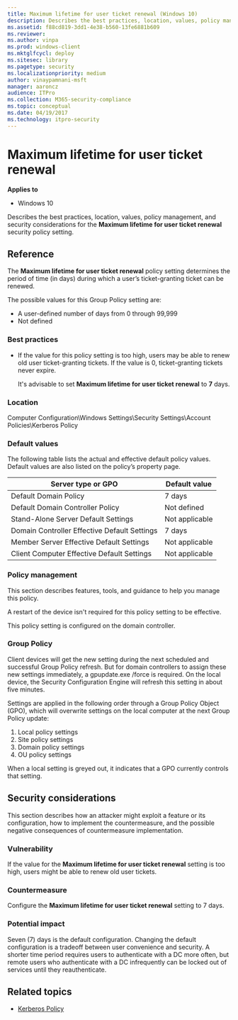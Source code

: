 ```yaml
---
title: Maximum lifetime for user ticket renewal (Windows 10)
description: Describes the best practices, location, values, policy management, and security considerations for the Maximum lifetime for user ticket renewal security policy setting.
ms.assetid: f88cd819-3dd1-4e38-b560-13fe6881b609
ms.reviewer: 
ms.author: vinpa
ms.prod: windows-client
ms.mktglfcycl: deploy
ms.sitesec: library
ms.pagetype: security
ms.localizationpriority: medium
author: vinaypamnani-msft
manager: aaroncz
audience: ITPro
ms.collection: M365-security-compliance
ms.topic: conceptual
ms.date: 04/19/2017
ms.technology: itpro-security
---
```


# Maximum lifetime for user ticket renewal

**Applies to**
-   Windows 10

Describes the best practices, location, values, policy management, and security considerations for the **Maximum lifetime for user ticket renewal** security policy setting.

## Reference

The **Maximum lifetime for user ticket renewal** policy setting determines the period of time (in days) during which a user’s ticket-granting ticket can be renewed.

The possible values for this Group Policy setting are:

-   A user-defined number of days from 0 through 99,999
-   Not defined

### Best practices

-   If the value for this policy setting is too high, users may be able to renew old user ticket-granting tickets. If the value is 0, ticket-granting tickets never expire.

    It's advisable to set **Maximum lifetime for user ticket renewal** to **7** days.

### Location

Computer Configuration\\Windows Settings\\Security Settings\\Account Policies\\Kerberos Policy

### Default values

The following table lists the actual and effective default policy values. Default values are also listed on the policy’s property page.

| Server type or GPO | Default value |
| - | - |
| Default Domain Policy| 7 days| 
| Default Domain Controller Policy| Not defined| 
| Stand-Alone Server Default Settings | Not applicable| 
| Domain Controller Effective Default Settings | 7 days| 
| Member Server Effective Default Settings | Not applicable| 
| Client Computer Effective Default Settings | Not applicable| 
 
### Policy management

This section describes features, tools, and guidance to help you manage this policy.

A restart of the device isn't required for this policy setting to be effective.

This policy setting is configured on the domain controller.

### Group Policy

Client devices will get the new setting during the next scheduled and successful Group Policy refresh. But for domain controllers to assign these new settings immediately, a gpupdate.exe /force is required. On the local device, the Security Configuration Engine will refresh this setting in about five minutes.

Settings are applied in the following order through a Group Policy Object (GPO), which will overwrite settings on the local computer at the next Group Policy update:

1.  Local policy settings
2.  Site policy settings
3.  Domain policy settings
4.  OU policy settings

When a local setting is greyed out, it indicates that a GPO currently controls that setting.

## Security considerations

This section describes how an attacker might exploit a feature or its configuration, how to implement the countermeasure, and the possible negative consequences of countermeasure implementation.

### Vulnerability

If the value for the **Maximum lifetime for user ticket renewal** setting is too high, users might be able to renew old user tickets.

### Countermeasure

Configure the **Maximum lifetime for user ticket renewal** setting to 7 days.

### Potential impact

Seven (7) days is the default configuration. Changing the default configuration is a tradeoff between user convenience and security. A shorter time period requires users to authenticate with a DC more often, but remote users who authenticate with a DC infrequently can be locked out of services until they reauthenticate. 

## Related topics

- [Kerberos Policy](kerberos-policy.md)
